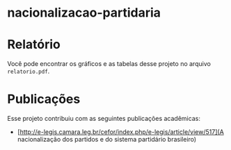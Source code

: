# nacionalizacao-partidaria

# Relatório
Você pode encontrar os gráficos e as tabelas desse projeto no arquivo `relatorio.pdf`.

# Publicações

Esse projeto contribuiu com as seguintes publicações acadêmicas:

- [http://e-legis.camara.leg.br/cefor/index.php/e-legis/article/view/517](A nacionalização dos partidos e do sistema partidário brasileiro)